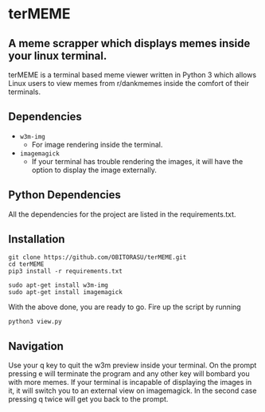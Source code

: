# terMEME
## A meme scrapper which displays memes inside your linux terminal.

terMEME is a terminal based meme viewer written in Python 3 which allows Linux users to view memes from r/dankmemes inside the comfort of their terminals.

## Dependencies 

- `w3m-img`
    - For image rendering inside the terminal.
- `imagemagick`
    - If your terminal has trouble rendering the images, it will have the option to display the image externally.

## Python Dependencies 

All the dependencies for the project are listed in the requirements.txt.

## Installation 
```
git clone https://github.com/OBITORASU/terMEME.git
cd terMEME
pip3 install -r requirements.txt

sudo apt-get install w3m-img
sudo apt-get install imagemagick
```
With the above done, you are ready to go. Fire up the script by running
```
python3 view.py
```
## Navigation
Use your q key to quit the w3m preview inside your terminal. On the prompt pressing e will terminate the program and any other key will bombard you with more memes. If your terminal is incapable of displaying the images in it, it will switch you to an external view on imagemagick. In the second case pressing q twice will get you back to the prompt.
